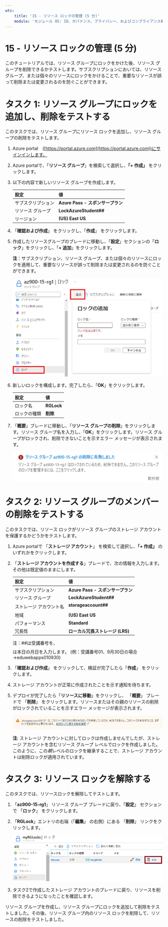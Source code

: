 ```yaml
---
wts:
    title: '15 - リソース ロックの管理 (5 分)'
    module: 'モジュール 05: ID、ガバナンス、プライバシー、およびコンプライアンス機能に関する説明'
---
```

# 15 - リソース ロックの管理 (5 分)

このチュートリアルでは、リソース グループにロックをかけた後、リソース グループを削除できるかテストします。サブスクリプションにおいては、リソース グループ、または個々のリソースにロックをかけることで、重要なリソースが誤って削除または変更されるのを防ぐことができます。  


# タスク 1:  リソース グループにロックを追加し、削除をテストする

このタスクでは、リソース グループにリソース ロックを追加し、リソース グループの削除をテストします。 

1. Azure portal　([https://portal.azure.com](https://portal.azure.com))にサインインします。

2. Azure portalで、「**リソース グループ**」を検索して選択し、**「+ 作成」** をクリックします。

3. 以下の内容で新しいリソース グループを作成します。 

    | 設定               | 値                                |
    | ------------------ | --------------------------------- |
    | サブスクリプション | **Azure Pass - スポンサープラン** |
    | リソース グループ  | **LockAzureStudent##**            |
    | リージョン         | **(US) East US**                  |

4. 「**確認および作成**」 をクリックし、「**作成**」 をクリックします。

5. 作成したリソースグループのブレードに移動し、「**設定**」セクションの「**ロック**」をクリックし、「**+ 追加**」をクリックします。

    **注**：サブスクリプション、リソース グループ、または個々のリソースにロックを適用して、重要なリソースが誤って削除または変更されるのを防ぐことができます。 

    ![「ロック」ウィンドウが表示されている myRGLocks リソース グループのスクリーンショット。](./images/1601.png)

6. 新しいロックを構成します。完了したら、「**OK**」をクリックします。 

    | 設定 | 値 |
    | -- | -- |
    | ロック名 | **RGLock** |
    | ロックの種類 | **削除** |

7. 「**概要**」ブレードに移動し、「**リソース グループの削除**」をクリックします。リソース グループ名を入力し、「**OK**」をクリックします。リソース グループがロックされ、削除できないことを示すエラー メッセージが表示されます。

    ![削除ロックに失敗したスクリーンショット。](./images/1602.png)

# タスク 2: リソース グループのメンバーの削除をテストする

このタスクでは、リソース ロックがリソース グループのストレージ アカウントを保護するかどうかをテストします。 

1. Azure portalで 「**ストレージ アカウント**」 を検索して選択し、**「+ 作成」** のいずれかをクリックします。 

2. 「**ストレージ アカウントを作成する**」ブレードで、次の情報を入力します。その他は既定値のままにします。

    | 設定 | 値 |
    | --- | --- |
    | サブスクリプション | **Azure Pass - スポンサープラン** |
    | リソース グループ | **LockAzureStudent##** |
    | ストレージ アカウント名 | **storageaccount##$$$$** |
    | 地域 | **(US) East US** |
    | パフォーマンス | **Standard** |
    | 冗長性 | **ローカル冗長ストレージ (LRS)** |
    
    注：##は受講番号を、$$$$は本日の月日を入力します。 (例：受講番号01、9月30日の場合→eduwebapps010930)
    
    


3. 「**確認および作成**」 をクリックして、検証が完了したら「**作成**」 をクリックします。

5.  ストレージ アカウントが正常に作成されたことを示す通知を待ちます。 

6. デプロイが完了したら「**リソースに移動**」をクリックし、 「**概要**」 ブレードで 「**削除**」 をクリックします。リソースまたはその親のリソースの削除がロックされていることを示すエラー メッセージが表示されます。 

    ![ストレージ アカウントの削除中にエラーが発生した場合のスクリーンショット。](./images/1603.png)

    **注**: ストレージ アカウントに対してロックは作成しませんでしたが、ストレージ アカウントを含むリソース グループ レベルでロックを作成しました。このように、この*親*レベルのロックを継承することで、ストレージ アカウントは削除ロックが適用されています。

# タスク 3: リソース ロックを解除する

このタスクでは、リソースロックを解除してテストします。 

1. 「**az900-15-rg1**」 リソース グループ ブレードに戻り、「**設定**」 セクションで 「**ロック**」 をクリックします。
   
2. 「**RGLock**」エントリの右端（「**編集**」 の右側）にある 「**削除**」 リンクをクリックします。

    ![「削除」リンクが強調表示されたロックのスクリーンショット。](./images/1604.png)

3. タスク2で作成したストレージ アカウントのブレードに戻り、リソースを削除できるようになったことを確認します。

リソース グループを作成し、リソース グループにロックを追加して削除をテストしました。その後、リソース グループ内のリソース ロックを削除して、リソースの削除をテストしました。 
